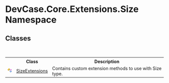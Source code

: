 # DevCase.Core.Extensions.Size Namespace
 




## Classes
&nbsp;<table><tr><th></th><th>Class</th><th>Description</th></tr><tr><td>![Public class](media/pubclass.gif "Public class")</td><td><a href="T_DevCase_Core_Extensions_Size_SizeExtensions">SizeExtensions</a></td><td>
Contains custom extension methods to use with Size type.</td></tr></table>&nbsp;
